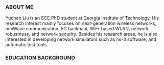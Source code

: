 ### ABOUT ME
Yuchen Liu is an ECE PhD student at Georgia Institute of Technology. His research interest mainly focuses on next-generation wireless networks, mmWave communication, 5G backhaul, WiFi-based WLAN, network robustness, and network security.
Besides his research areas, he is also interested in developing network simulators such as ns-3 software, and automatic test tools.

### EDUCATION BACKGROUND
